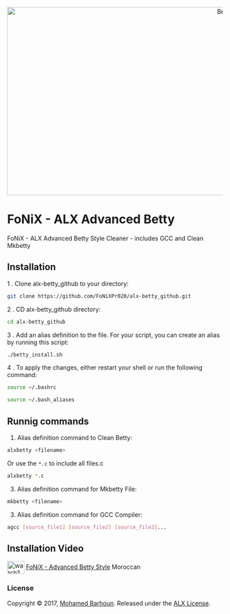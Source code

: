 
<div align="center">
  <a href="#">
    <img src="https://i.imgur.com/QbGfZ1H.png" alt="Betty" width="1000" height="440">
  </a>
</div>


# FoNiX - ALX Advanced Betty

FoNiX - ALX Advanced Betty Style Cleaner - includes GCC and Clean Mkbetty

## Installation

1 . Clone alx-betty_github to your directory:
```sh
git clone https://github.com/FoNiXPr020/alx-betty_github.git
```
2 . CD alx-betty_github directory:
```sh
cd alx-betty_github
```
3 . Add an alias definition to the file. For your script, you can create an alias by running this script:
```sh
./betty_install.sh
```

4 . To apply the changes, either restart your shell or run the following command:
```sh
source ~/.bashrc
```
```sh
source ~/.bash_aliases
```
    
## Runnig commands

1. Alias definition command to Clean Betty:
```sh
alxbetty <filename>
```
Or use the `*.c` to include all files.c
```sh
alxbetty *.c 
```
3. Alias definition command for Mkbetty File:
```sh
mkbetty <filename>
```
3. Alias definition command for GCC Compiler:
```sh
agcc [source_file1] [source_file2] [source_file3]...
```

## Installation Video

<a href="https://www.youtube.com/watch?v=Aqt2lb-gUi0" target="blank"><img align="center" src="https://raw.githubusercontent.com/rahuldkjain/github-profile-readme-generator/master/src/images/icons/Social/youtube.svg" alt="watch?v=Aqt2lb-gUi0" height="30" width="40" /></a> [FoNiX - Advanced Betty Style](https://www.youtube.com/watch?v=Aqt2lb-gUi0) Moroccan

### License

Copyright © 2017, [Mohamed Barhoun](https://github.com/FoNiXPr020).
Released under the [ALX License](LICENSE).
